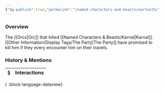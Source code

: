 ```yaml
---
{"dg-publish":true,"permalink":"/named-characters-and-beasts/wartooth/","tags":["NPC"],"updated":"2025-06-10T19:10:58.519+01:00"}
---
```



### Overview
The [[Orcs\|Orc]] that killed [[Named Characters & Beasts/Karnal\|Karnal]]. [[Other Information/Display Tags/The Party\|The Party]] have promised to kill him if they every encounter him on their travels. 

### History & Mentions
| § | Interactions |
| - | ------------ |

{ .block-language-dataview} 
